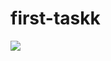 # first-taskk
![](https://rahhal.wego.com/blog/%D8%A3%D8%AC%D9%85%D9%84-%D8%A7%D9%84%D9%85%D9%86%D8%A7%D8%B8%D8%B1-%D8%A7%D9%84%D8%B7%D8%A8%D9%8A%D8%B9%D9%8A%D8%A9-%D9%81%D9%8A-%D8%B3%D9%88%D9%8A%D8%B3%D8%B1%D8%A7-%D8%A8%D8%A7%D9%84%D8%B5%D9%88/)